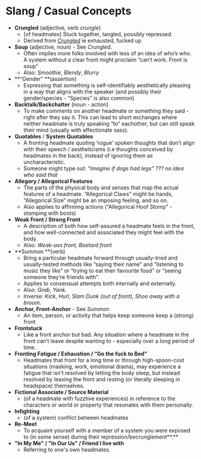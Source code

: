 # Slang / Casual Concepts

* **Crungled** (adjective, verb _crungle_) 
    * [of headmates] Stuck together, tangled, possibly repressed.
    * Derived from _[Crungled](https://wiki.cavesofqud.com/wiki/Crungle)_ ie exhausted, fucked up
* **Soup** (adjective, noun) - See _Crungled_. 
    * Often implies more folks involved with less of an idea of who’s who. A system without a clear front might proclaim “can’t work. Front is soup”
    * Also: _Smoothie_, _Blendy_, _Blurry_
* **“Gender” **(assertion) 
    * Expressing that something is self-identifiably aesthetically pleasing in a way that aligns with the speaker (and possibly their gender/species - “Species” is also common)
* **Backtalk/Backchatter** (noun - action) 
    * To make comments on another headmate or something they said - right after they say it. This can lead to short exchanges where neither headmate is truly speaking “to” eachother, but can still speak their mind (usually with affectionate sass).
* **Quotables** / **System Quotables**
    * A fronting headmate quoting ‘rogue’ spoken thoughts that don’t align with their speech / aestheticisms (i.e thoughts conceived by headmates in the back), instead of ignoring them as uncharacteristic. 
    * Someone might type out: _“Imagine if dogs had legs” ??? no idea who said that_
* **Allegory / Allegorical Features**
    * The parts of the physical body and senses that map the actual features of a headmate. “Allegorical Claws” might be hands, “Allegorical Size” might be an imposing feeling, and so on.
    * Also applies to affirming actions (“Allegorical Hoof Stomp” - stomping with boots)
* **Weak Front / Strong Front**
    * A description of both how self-assured a headmate feels in the front, and how well-connected and associated they might feel with the body.
    * Also: _Weak-ass front, Bastard front_
* **Summon **(verb)
    * Bring a particular headmate forward through usually-tried and usually-tested methods like “saying their name” and “listening to music they like” or “trying to eat their favourite food” or “seeing someone they’re friends with”. 
    * Applies to consensual attempts both internally and externally.
    * Also: _Grab_, _Yank_. 
    * Inverse: _Kick_, _Hurl_, _Slam Dunk (out of front)_, _Shoo away with a broom._
* **Anchor, Front-Anchor** - See _Summon_
    * An item, person, or activity that helps keep someone keep a (strong) front
* **Frontstuck**
    * Like a front anchor but bad. Any situation where a headmate in the front can’t leave despite wanting to - especially over a long period of time.
* **Fronting Fatigue / Exhaustion / “Go the fuck to Bed”**
    * Headmates that front for a long time or through high-spoon-cost situations (masking, work, emotional drama), may experience a fatigue that isn’t resolved by letting the body sleep, but instead resolved by leaving the front and resting (or literally sleeping in headspace) themselves.
* **Fictional Associate / Source Material**
    * (of a headmate with fuzztive experiences) in reference to the characters or world or property that resonates with them personally.
* **Infighting**
    * (of a system) conflict between headmates
* **Re-Meet**
    * To acquaint yourself with a member of a system you were exposed to (in some sense) during their repression/becrunglement**.**
* **"In My Me" / "In Our Us" / Friend I live with**
    * Referring to one's own headmates. 

